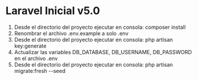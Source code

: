 # Laravel Inicial v5.0

1. Desde el directorio del proyecto ejecutar en consola: composer install
2. Renombrar el archivo .env.example a solo .env
3. Desde el directorio del proyecto ejecutar en consola: php artisan key:generate
4. Actualizar las variables DB_DATABASE, DB_USERNAME, DB_PASSWORD en el archivo .env
5. Desde el directorio del proyecto ejecutar en consola: php artisan migrate:fresh --seed
